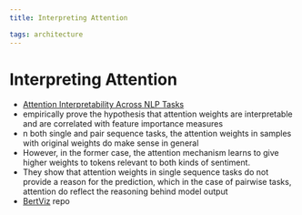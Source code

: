 ```yaml
---
title: Interpreting Attention

tags: architecture 
---
```


# Interpreting Attention
- [Attention Interpretability Across NLP Tasks](https://arxiv.org/abs/1909.11218)
- empirically prove the hypothesis that attention weights are interpretable and are correlated with feature importance measures
- n both single and pair sequence tasks, the attention weights in samples with original weights do make sense in general
- However, in the former case, the attention mechanism learns to give higher weights to tokens relevant to both kinds of sentiment.
- They show that attention weights in single sequence tasks do not provide a reason for the prediction, which in the case of pairwise tasks, attention do reflect the reasoning behind model output
- [BertViz](https://github.com/jessevig/bertviz) repo






